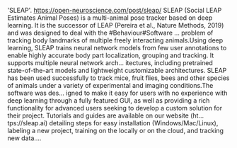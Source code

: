 'SLEAP'. https://open-neuroscience.com/post/sleap/
SLEAP (Social LEAP Estimates Animal Poses) is a multi-animal pose tracker based on deep learning. It is the successor of LEAP (Pereira et al., Nature Methods, 2019) and was designed to deal with the #Behaviour#Software ...
 problem of tracking body landmarks of multiple freely interacting animals.Using deep learning, SLEAP trains neural network models from few user annotations to enable highly accurate body part localization, grouping and tracking. It supports multiple neural network arch...
itectures, including pretrained state-of-the-art models and lightweight customizable architectures. SLEAP has been used successfully to track mice, fruit flies, bees and other species of animals under a variety of experimental and imaging conditions.The software was des...
igned to make it easy for users with no experience with deep learning through a fully featured GUI, as well as providing a rich functionality for advanced users seeking to develop a custom solution for their project. Tutorials and guides are available on our website (ht...
tps://sleap.ai) detailing steps for easy installation (Windows/Mac/Linux), labeling a new project, training on the locally or on the cloud, and tracking new data....
